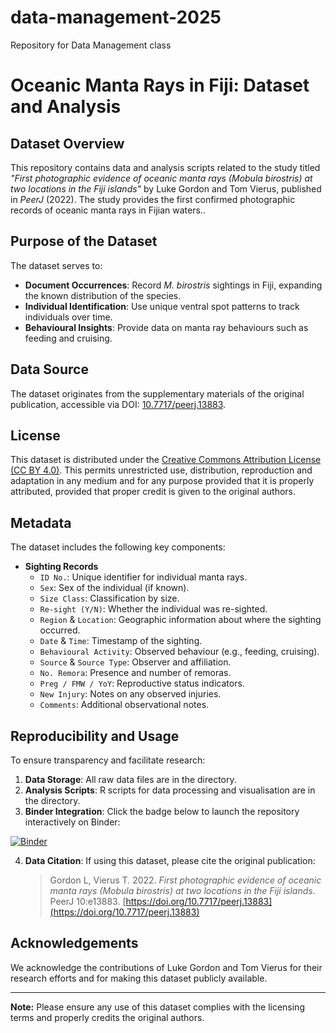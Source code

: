 # data-management-2025
Repository for Data Management class

# Oceanic Manta Rays in Fiji: Dataset and Analysis

## Dataset Overview

This repository contains data and analysis scripts related to the study titled *"First photographic evidence of oceanic manta rays (*Mobula birostris*) at two locations in the Fiji islands"* by Luke Gordon and Tom Vierus, published in *PeerJ* (2022). The study provides the first confirmed photographic records of oceanic manta rays in Fijian waters..

## Purpose of the Dataset

The dataset serves to:
- **Document Occurrences**: Record *M. birostris* sightings in Fiji, expanding the known distribution of the species.
- **Individual Identification**: Use unique ventral spot patterns to track individuals over time.
- **Behavioural Insights**: Provide data on manta ray behaviours such as feeding and cruising.

## Data Source

The dataset originates from the supplementary materials of the original publication, accessible via DOI: [10.7717/peerj.13883](https://doi.org/10.7717/peerj.13883).

## License

This dataset is distributed under the [Creative Commons Attribution License (CC BY 4.0)](https://creativecommons.org/licenses/by/4.0/). This permits unrestricted use, distribution, reproduction and adaptation in any medium and for any purpose provided that it is properly attributed, provided that proper credit is given to the original authors.

## Metadata

The dataset includes the following key components:

- **Sighting Records**
  - `ID No.`: Unique identifier for individual manta rays.
  - `Sex`: Sex of the individual (if known).
  - `Size Class`: Classification by size.
  - `Re-sight (Y/N)`: Whether the individual was re-sighted.
  - `Region` & `Location`: Geographic information about where the sighting occurred.
  - `Date` & `Time`: Timestamp of the sighting.
  - `Behavioural Activity`: Observed behaviour (e.g., feeding, cruising).
  - `Source` & `Source Type`: Observer and affiliation.
  - `No. Remora`: Presence and number of remoras.
  - `Preg / FMW / YoY`: Reproductive status indicators.
  - `New Injury`: Notes on any observed injuries.
  - `Comments`: Additional observational notes.

## Reproducibility and Usage

To ensure transparency and facilitate research:

1. **Data Storage**: All raw data files are in the directory.
2. **Analysis Scripts**: R scripts for data processing and visualisation are in the directory.
3. **Binder Integration**: Click the badge below to launch the repository interactively on Binder:

[![Binder](https://mybinder.org/badge_logo.svg)](https://mybinder.org/v2/gh/moegamad-uj/data-management-2025/HEAD?urlpath=%2Frstudio)

4. **Data Citation**: If using this dataset, please cite the original publication:

   > Gordon L, Vierus T. 2022. *First photographic evidence of oceanic manta rays (*Mobula birostris*) at two locations in the Fiji islands*. PeerJ 10:e13883. [https://doi.org/10.7717/peerj.13883](https://doi.org/10.7717/peerj.13883)

## Acknowledgements

We acknowledge the contributions of Luke Gordon and Tom Vierus for their research efforts and for making this dataset publicly available. 

---

**Note:** Please ensure any use of this dataset complies with the licensing terms and properly credits the original authors.
